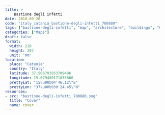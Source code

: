 ```yaml
---
title: > 
    Bastione degli infetti
date: 2018-09-26
code: "italy_catania_bastione-degli-infetti_780880"
tags: ["bastione-degli-infetti", "map", "architecture", "buildings", "Catania", "Italy"]
categories: ["Maps"]
draft: false
format:
  width: 210
  height: 297
  unit: 'mm'
location:
  place: "Catania"
  country: "Italy"
  latitude: 37.506793853709496
  longitude: 15.079480171835666
  prettyLat: "15\u00b04'46.12\"E"
  prettyLon: "37\u00b030'24.45\"N"
resources:
- src: "bastione-degli-infetti_780880.png"
  title: "Cover"
  name: cover
---
```

